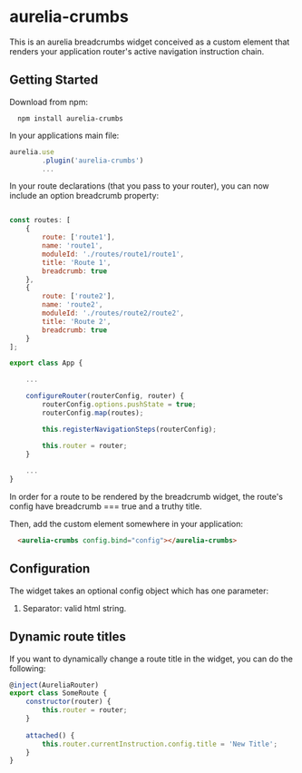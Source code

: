 # aurelia-crumbs

This is an aurelia breadcrumbs widget conceived as a custom element that renders your application router's active navigation instruction chain.

## Getting Started

Download from npm:
```shell
  npm install aurelia-crumbs
  ```

In your applications main file:
```javascript
aurelia.use
        .plugin('aurelia-crumbs')
        ...
```

In your route declarations (that you pass to your router), you can now include an option breadcrumb property:
```javascript

const routes: [
    {
        route: ['route1'],
        name: 'route1',
        moduleId: './routes/route1/route1',
        title: 'Route 1',
        breadcrumb: true
    },    
    {
        route: ['route2'],
        name: 'route2',
        moduleId: './routes/route2/route2',
        title: 'Route 2',
        breadcrumb: true
    }
];

export class App {

    ...

    configureRouter(routerConfig, router) {
        routerConfig.options.pushState = true;
        routerConfig.map(routes);

        this.registerNavigationSteps(routerConfig);

        this.router = router;
    }
    
    ...
}
```

In order for a route to be rendered by the breadcrumb widget, the route's config have breadcrumb === true and a truthy title.

Then, add the custom element somewhere in your application:
```html
  <aurelia-crumbs config.bind="config"></aurelia-crumbs>
  ```


## Configuration
The widget takes an optional config object which has one parameter:
1) Separator: valid html string.

## Dynamic route titles

If you want to dynamically change a route title in the widget, you can do the following:
```javascript
@inject(AureliaRouter)
export class SomeRoute {
    constructor(router) {
        this.router = router;
    }
    
    attached() {
        this.router.currentInstruction.config.title = 'New Title';
    }
}
```
